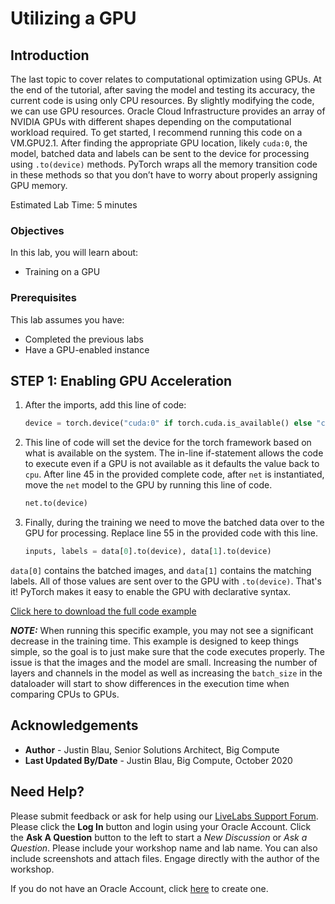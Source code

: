 # Utilizing a GPU
## Introduction

The last topic to cover relates to computational optimization using GPUs. At the end of the tutorial, after saving the model and testing its accuracy, the current code is using only CPU resources. By slightly modifying the code, we can use GPU resources. Oracle Cloud Infrastructure provides an array of NVIDIA GPUs with different shapes depending on the computational workload required. To get started, I recommend running this code on a VM.GPU2.1. After finding the appropriate GPU location, likely `cuda:0`, the model, batched data and labels can be sent to the device for processing using `.to(device)` methods. PyTorch wraps all the memory transition code in these methods so that you don’t have to worry about properly assigning GPU memory.

Estimated Lab Time:  5 minutes

### Objectives
In this lab, you will learn about:
* Training on a GPU

### Prerequisites

This lab assumes you have:
- Completed the previous labs
- Have a GPU-enabled instance

## **STEP 1**: Enabling GPU Acceleration

1. After the imports, add this line of code:

    ```python
    device = torch.device("cuda:0" if torch.cuda.is_available() else "cpu")
    ```

2. This line of code will set the device for the torch framework based on what is available on the system. The in-line if-statement allows the code to execute even if a GPU is not available as it defaults the value back to `cpu`. After line 45 in the provided complete code, after `net` is instantiated, move the `net` model to the GPU by running this line of code.

    ```python
    net.to(device)
    ```

3. Finally, during the training we need to move the batched data over to the GPU for processing. Replace line 55 in the provided code with this line.

    ```python
    inputs, labels = data[0].to(device), data[1].to(device)
    ```

`data[0]` contains the batched images, and `data[1]` contains the matching labels. All of those values are sent over to the GPU with `.to(device)`. That's it! PyTorch makes it easy to enable the GPU with declarative syntax.

[Click here to download the full code example](https://objectstorage.us-ashburn-1.oraclecloud.com/p/6Z0fLjfKUUIytz0uXeDpi0Uotu68sWLsqJoYxDwKVfzjBN23ifPvyFCJE6R9Cp09/n/c4u03/b/ai-ml-library/o/jblau-image-classification-pytorch.zip)


***NOTE:*** When running this specific example, you may not see a significant decrease in the training time. This example is designed to keep things simple, so the goal is to just make sure that the code executes properly. The issue is that the images and the model are small. Increasing the number of layers and channels in the model as well as increasing the `batch_size` in the dataloader will start to show differences in the execution time when comparing CPUs to GPUs.

## Acknowledgements
* **Author** - Justin Blau, Senior Solutions Architect, Big Compute
* **Last Updated By/Date** - Justin Blau, Big Compute, October 2020

## Need Help?
Please submit feedback or ask for help using our [LiveLabs Support Forum](https://community.oracle.com/tech/developers/categories/livelabsdiscussions). Please click the **Log In** button and login using your Oracle Account. Click the **Ask A Question** button to the left to start a *New Discussion* or *Ask a Question*.  Please include your workshop name and lab name.  You can also include screenshots and attach files.  Engage directly with the author of the workshop.

If you do not have an Oracle Account, click [here](https://profile.oracle.com/myprofile/account/create-account.jspx) to create one.